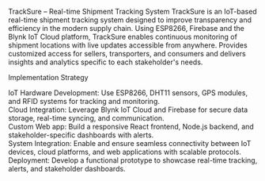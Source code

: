 TrackSure – Real-time Shipment Tracking System
TrackSure is an IoT-based real-time shipment tracking system designed to improve transparency and efficiency in the modern supply chain. Using ESP8266, Firebase and the Blynk IoT Cloud platform, TrackSure enables continuous monitoring of shipment locations with live updates accessible from anywhere.
Provides customized access for sellers, transporters, and consumers and delivers insights and analytics specific to each stakeholder's needs.


Implementation Strategy


IoT Hardware Development: Use ESP8266, DHT11 sensors, GPS modules, and RFID systems for tracking and monitoring.  
Cloud Integration: Leverage Blynk IoT Cloud and Firebase for secure data storage, real-time syncing, and communication.  
Custom Web app: Build a responsive React frontend, Node.js backend, and stakeholder-specific dashboards with alerts.  
System Integration: Enable and ensure seamless connectivity between IoT devices, cloud platforms, and web applications with scalable protocols.  
Deployment: Develop a functional prototype to showcase real-time tracking, alerts, and stakeholder dashboards.
